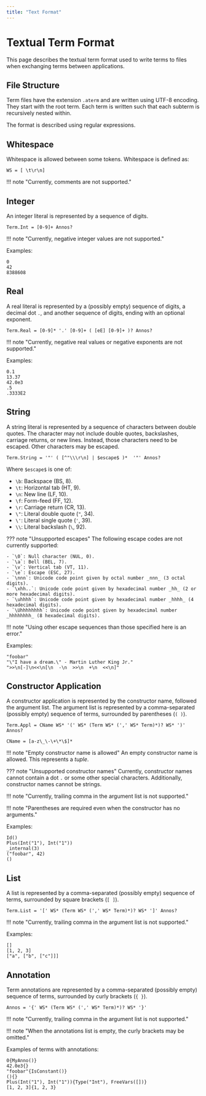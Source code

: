 ```yaml
---
title: "Text Format"
---
```

# Textual Term Format
This page describes the textual term format used to write terms to files when exchanging terms between applications.

## File Structure
Term files have the extension `.aterm` and are written using UTF-8 encoding.  They start with the root term.  Each term is written such that each subterm is recursively nested within.

The format is described using regular expressions.

## Whitespace
Whitespace is allowed between some tokens. Whitespace is defined as:

```regex
WS = [ \t\r\n]
```

!!! note "Currently, comments are not supported."


## Integer
An integer literal is represented by a sequence of digits.

```regex
Term.Int = [0-9]+ Annos?
```

!!! note "Currently, negative integer values are not supported."

Examples:

```
0
42
8388608
```


## Real
A real literal is represented by a (possibly empty) sequence of digits, a decimal dot `.`, and another sequence of digits, ending with an optional exponent.

```regex
Term.Real = [0-9]* '.' [0-9]+ ( [eE] [0-9]+ )? Annos?
```

!!! note "Currently, negative real values or negative exponents are not supported."

Examples:

```
0.1
13.37
42.0e3
.5
.3333E2
```


## String
A string literal is represented by a sequence of characters between double quotes.  The character may not include double quotes, backslashes, carriage returns, or new lines.  Instead, those characters need to be escaped.  Other characters may be escaped.

```regex
Term.String = '"' ( [^"\\\r\n] | $escape$ )*  '"' Annos?
```

Where `$escape$` is one of:

- `\b`: Backspace (BS, 8).
- `\t`: Horizontal tab (HT, 9).
- `\n`: New line (LF, 10).
- `\f`: Form-feed (FF, 12).
- `\r`: Carriage return (CR, 13).
- `\"`: Literal double quote (`"`, 34).
- `\'`: Literal single quote (`'`, 39).
- `\\`: Literal backslash (`\`, 92).

??? note "Unsupported escapes"
    The following escape codes are not currently supported:

    - `\0`: Null character (NUL, 0).
    - `\a`: Bell (BEL, 7).
    - `\v`: Vertical tab (VT, 11).
    - `\e`: Escape (ESC, 27).
    - `\nnn`: Unicode code point given by octal number _nnn_ (3 octal digits).
    - `\xhh..`: Unicode code point given by hexadecimal number _hh_ (2 or more hexadecimal digits).
    - `\uhhhh`: Unicode code point given by hexadecimal number _hhhh_ (4 hexadecimal digits).
    - `\Uhhhhhhhh`: Unicode code point given by hexadecimal number _hhhhhhhh_ (8 hexadecimal digits).

!!! note "Using other escape sequences than those specified here is an error."

Examples:

```
"foobar"
"\"I have a dream.\" - Martin Luther King Jr."
">>\n[-]\n<<\n[\n  -\n  >>\n  +\n  <<\n]"
```


## Constructor Application
A constructor application is represented by the constructor name, followed the argument list.  The argument list is represented by a comma-separated (possibly empty) sequence of terms, surrounded by parentheses (`( )`).

```regex
Term.Appl = CName WS* '(' WS* (Term WS* (',' WS* Term)*)? WS* ')' Annos?

CName = [a-z\_\-\+\*\$]*
```

!!! note "Empty constructor name is allowed"
    An empty constructor name is allowed.  This represents a _tuple_.

??? note "Unsupported constructor names"
    Currently, constructor names cannot contain a dot `.` or some other special characters. Additionally, constructor names cannot be strings.

!!! note "Currently, trailing comma in the argument list is not supported."

!!! note "Parentheses are required even when the constructor has no arguments."

Examples:

```
Id()
Plus(Int("1"), Int("1"))
_internal(3)
("foobar", 42)
()
```


## List
A list is represented by a comma-separated (possibly empty) sequence of terms, surrounded by square brackets (`[ ]`).

```regex
Term.List = '[' WS* (Term WS* (',' WS* Term)*)? WS* ']' Annos?
```

!!! note "Currently, trailing comma in the argument list is not supported."

Examples:

```
[]
[1, 2, 3]
["a", ["b", ["c"]]]
```


## Annotation
Term annotations are represented by a comma-separated (possibly empty) sequence of terms, surrounded by curly brackets (`{ }`).

```regex
Annos = '{' WS* (Term WS* (',' WS* Term)*)? WS* '}'
```

!!! note "Currently, trailing comma in the argument list is not supported."

!!! note "When the annotations list is empty, the curly brackets may be omitted."

Examples of terms with annotations:

```
0{MyAnno()}
42.0e3{}
"foobar"{IsConstant()}
(){}
Plus(Int("1"), Int("1")){Type("Int"), FreeVars([])}
[1, 2, 3]{1, 2, 3}
```

